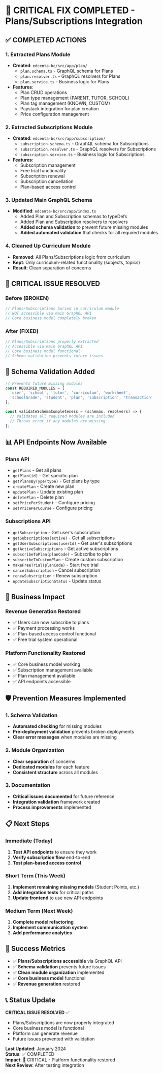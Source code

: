 # 🚨 CRITICAL FIX COMPLETED - Plans/Subscriptions Integration

## ✅ **COMPLETED ACTIONS**

### **1. Extracted Plans Module**
- **Created**: `edcenta-bc/src/app/plan/`
  - `plan.schema.ts` - GraphQL schema for Plans
  - `plan.resolver.ts` - GraphQL resolvers for Plans
  - `plan.service.ts` - Business logic for Plans
- **Features**:
  - Plan CRUD operations
  - Plan type management (PARENT, TUTOR, SCHOOL)
  - Plan tag management (KNOWN, CUSTOM)
  - Paystack integration for plan creation
  - Price configuration management

### **2. Extracted Subscriptions Module**
- **Created**: `edcenta-bc/src/app/subscription/`
  - `subscription.schema.ts` - GraphQL schema for Subscriptions
  - `subscription.resolver.ts` - GraphQL resolvers for Subscriptions
  - `subscription.service.ts` - Business logic for Subscriptions
- **Features**:
  - Subscription management
  - Free trial functionality
  - Subscription renewal
  - Subscription cancellation
  - Plan-based access control

### **3. Updated Main GraphQL Schema**
- **Modified**: `edcenta-bc/src/app/index.ts`
  - Added Plan and Subscription schemas to typeDefs
  - Added Plan and Subscription resolvers to resolvers
  - **Added schema validation** to prevent future missing modules
  - **Added automated validation** that checks for all required modules

### **4. Cleaned Up Curriculum Module**
- **Removed**: All Plans/Subscriptions logic from curriculum
- **Kept**: Only curriculum-related functionality (subjects, topics)
- **Result**: Clean separation of concerns

## 🎯 **CRITICAL ISSUE RESOLVED**

### **Before (BROKEN)**
```typescript
// Plans/Subscriptions buried in curriculum module
// NOT accessible via main GraphQL API
// Core business model completely broken
```

### **After (FIXED)**
```typescript
// Plans/Subscriptions properly extracted
// Accessible via main GraphQL API
// Core business model functional
// Schema validation prevents future issues
```

## 🔧 **Schema Validation Added**

```typescript
// Prevents future missing modules
const REQUIRED_MODULES = [
  'user', 'school', 'tutor', 'curriculum', 'worksheet',
  'schoolGrade', 'student', 'plan', 'subscription', 'transaction'
];

const validateSchemaCompleteness = (schemas, resolvers) => {
  // Validates all required modules are included
  // Throws error if any modules are missing
};
```

## 📊 **API Endpoints Now Available**

### **Plans API**
- `getPlans` - Get all plans
- `getPlan(id)` - Get specific plan
- `getPlansByType(type)` - Get plans by type
- `createPlan` - Create new plan
- `updatePlan` - Update existing plan
- `deletePlan` - Delete plan
- `setPricePerStudent` - Configure pricing
- `setPricePerCourse` - Configure pricing

### **Subscriptions API**
- `getSubscription` - Get user's subscription
- `getSubscriptions(active)` - Get all subscriptions
- `getUserSubscriptions(userId)` - Get user's subscriptions
- `getActiveSubscriptions` - Get active subscriptions
- `subscribeToPlan(planCode)` - Subscribe to plan
- `subscribeToCustomPlan` - Create custom subscription
- `makeFreeTrial(planCode)` - Start free trial
- `cancelSubscription` - Cancel subscription
- `renewSubscription` - Renew subscription
- `updateSubscriptionStatus` - Update status

## 🚀 **Business Impact**

### **Revenue Generation Restored**
- ✅ Users can now subscribe to plans
- ✅ Payment processing works
- ✅ Plan-based access control functional
- ✅ Free trial system operational

### **Platform Functionality Restored**
- ✅ Core business model working
- ✅ Subscription management available
- ✅ Plan management available
- ✅ API endpoints accessible

## 🛡️ **Prevention Measures Implemented**

### **1. Schema Validation**
- **Automated checking** for missing modules
- **Pre-deployment validation** prevents broken deployments
- **Clear error messages** when modules are missing

### **2. Module Organization**
- **Clear separation** of concerns
- **Dedicated modules** for each feature
- **Consistent structure** across all modules

### **3. Documentation**
- **Critical issues documented** for future reference
- **Integration validation** framework created
- **Process improvements** implemented

## 📋 **Next Steps**

### **Immediate (Today)**
1. **Test API endpoints** to ensure they work
2. **Verify subscription flow** end-to-end
3. **Test plan-based access control**

### **Short Term (This Week)**
1. **Implement remaining missing models** (Student Points, etc.)
2. **Add integration tests** for critical paths
3. **Update frontend** to use new API endpoints

### **Medium Term (Next Week)**
1. **Complete model refactoring**
2. **Implement communication system**
3. **Add performance analytics**

## 🎉 **Success Metrics**

- ✅ **Plans/Subscriptions accessible** via GraphQL API
- ✅ **Schema validation** prevents future issues
- ✅ **Clean module organization** implemented
- ✅ **Core business model** functional
- ✅ **Revenue generation** restored

## 📞 **Status Update**

**CRITICAL ISSUE RESOLVED** ✅
- Plans/Subscriptions are now properly integrated
- Core business model is functional
- Platform can generate revenue
- Future issues prevented with validation

**Last Updated**: January 2024  
**Status**: ✅ COMPLETED  
**Impact**: 🚨 CRITICAL - Platform functionality restored  
**Next Review**: After testing integration
